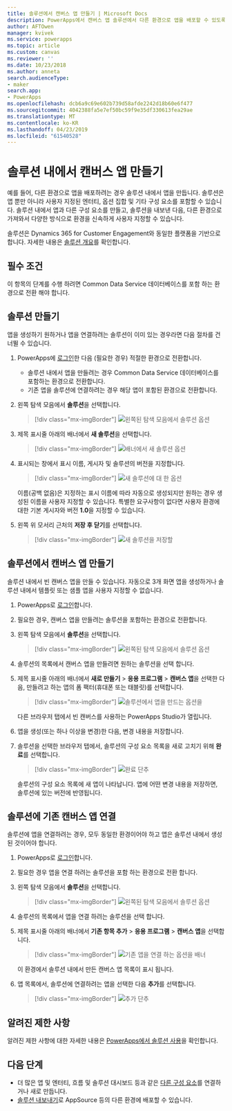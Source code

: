 ```yaml
---
title: 솔루션에서 캔버스 앱 만들기 | Microsoft Docs
description: PowerApps에서 캔버스 앱 솔루션에서 다른 환경으로 앱을 배포할 수 있도록 만들기
author: AFTOwen
manager: kvivek
ms.service: powerapps
ms.topic: article
ms.custom: canvas
ms.reviewer: ''
ms.date: 10/23/2018
ms.author: anneta
search.audienceType:
- maker
search.app:
- PowerApps
ms.openlocfilehash: dcb6a9c69e602b739d58afde2242d18b60e6f477
ms.sourcegitcommit: 4042388fa5e7ef50bc59f9e35df330613fea29ae
ms.translationtype: MT
ms.contentlocale: ko-KR
ms.lasthandoff: 04/23/2019
ms.locfileid: "61540528"
---
```

# <a name="create-a-canvas-app-from-within-a-solution"></a>솔루션 내에서 캔버스 앱 만들기

예를 들어, 다른 환경으로 앱을 배포하려는 경우 솔루션 내에서 앱을 만듭니다. 솔루션은 앱 뿐만 아니라 사용자 지정된 엔터티, 옵션 집합 및 기타 구성 요소를 포함할 수 있습니다. 솔루션 내에서 앱과 다른 구성 요소를 만들고, 솔루션을 내보낸 다음, 다른 환경으로 가져와서 다양한 방식으로 환경을 신속하게 사용자 지정할 수 있습니다.

솔루션은 Dynamics 365 for Customer Engagement와 동일한 플랫폼을 기반으로 합니다. 자세한 내용은 [솔루션 개요](../common-data-service/solutions-overview.md)를 확인합니다.

## <a name="prerequisite"></a>필수 조건

이 항목의 단계를 수행 하려면 Common Data Service 데이터베이스를 포함 하는 환경으로 전환 해야 합니다.

## <a name="create-a-solution"></a>솔루션 만들기

앱을 생성하기 원하거나 앱을 연결하려는 솔루션이 이미 있는 경우라면 다음 절차를 건너뛸 수 있습니다.

1. PowerApps에 [로그인](https://web.powerapps.com?utm_source=padocs&utm_medium=linkinadoc&utm_campaign=referralsfromdoc)한 다음 (필요한 경우) 적절한 환경으로 전환합니다.

    - 솔루션 내에서 앱을 만들려는 경우 Common Data Service 데이터베이스를 포함하는 환경으로 전환합니다.
    - 기존 앱을 솔루션에 연결하려는 경우 해당 앱이 포함된 환경으로 전환합니다.

1. 왼쪽 탐색 모음에서 **솔루션**을 선택합니다.

    > [!div class="mx-imgBorder"]
    > ![왼쪽된 탐색 모음에서 솔루션 옵션](./media/add-app-solution/left-nav.png "왼쪽된 탐색 모음에서 솔루션 옵션")

1. 제목 표시줄 아래의 배너에서 **새 솔루션**을 선택합니다.

    > [!div class="mx-imgBorder"]
    > ![배너에서 새 솔루션 옵션](./media/add-app-solution/banner-new-solution.png "배너에서 새 솔루션 옵션")

1. 표시되는 창에서 표시 이름, 게시자 및 솔루션의 버전을 지정합니다.

    > [!div class="mx-imgBorder"]
    > ![새 솔루션에 대 한 옵션](./media/add-app-solution/configure-new-solution.png "새 솔루션에 대 한 옵션")

    이름(공백 없음)은 지정하는 표시 이름에 따라 자동으로 생성되지만 원하는 경우 생성된 이름을 사용자 지정할 수 있습니다. 특별한 요구사항이 없다면 사용자 환경에 대한 기본 게시자와 버전 **1.0**을 지정할 수 있습니다.

1. 왼쪽 위 모서리 근처의 **저장 후 닫기**를 선택합니다.

    > [!div class="mx-imgBorder"]
    > ![새 솔루션을 저장할](./media/add-app-solution/save-new-solution.png "새 솔루션을 저장 합니다.")

## <a name="create-a-canvas-app-in-a-solution"></a>솔루션에서 캔버스 앱 만들기

솔루션 내에서 빈 캔버스 앱을 만들 수 있습니다. 자동으로 3개 화면 앱을 생성하거나 솔루션 내에서 템플릿 또는 샘플 앱을 사용자 지정할 수 없습니다.

1. PowerApps로 [로그인](https://web.powerapps.com?utm_source=padocs&utm_medium=linkinadoc&utm_campaign=referralsfromdoc)합니다.

1. 필요한 경우, 캔버스 앱을 만들려는 솔루션을 포함하는 환경으로 전환합니다.

1. 왼쪽 탐색 모음에서 **솔루션**을 선택합니다.

    > [!div class="mx-imgBorder"]
    > ![왼쪽된 탐색 모음에서 솔루션 옵션](./media/add-app-solution/left-nav.png "왼쪽된 탐색 모음에서 솔루션 옵션")

1. 솔루션의 목록에서 캔버스 앱을 만들려면 원하는 솔루션을 선택 합니다.

1. 제목 표시줄 아래의 배너에서 **새로 만들기** > **응용 프로그램** > **캔버스 앱**을 선택한 다음, 만들려고 하는 앱의 폼 팩터(휴대폰 또는 태블릿)를 선택합니다.

    > [!div class="mx-imgBorder"]
    > ![솔루션에서 앱을 만드는 옵션을](./media/add-app-solution/new-option.png "솔루션에서 앱을 만드는 옵션")

    다른 브라우저 탭에서 빈 캔버스를 사용하는 PowerApps Studio가 열립니다.

1. 앱을 생성(또는 하나 이상을 변경)한 다음, 변경 내용을 저장합니다.

1. 솔루션을 선택한 브라우저 탭에서, 솔루션의 구성 요소 목록을 새로 고치기 위해 **완료**를 선택합니다.

    > [!div class="mx-imgBorder"]
    > ![완료 단추](./media/add-app-solution/done-button.png "완료 단추")

    솔루션의 구성 요소 목록에 새 앱이 나타납니다. 앱에 어떤 변경 내용을 저장하면, 솔루션에 있는 버전에 반영됩니다.

## <a name="link-an-existing-canvas-app-to-a-solution"></a>솔루션에 기존 캔버스 앱 연결

솔루션에 앱을 연결하려는 경우, 모두 동일한 환경이어야 하고 앱은 솔루션 내에서 생성된 것이어야 합니다.

1. PowerApps로 [로그인](https://web.powerapps.com?utm_source=padocs&utm_medium=linkinadoc&utm_campaign=referralsfromdoc)합니다.

1. 필요한 경우 앱을 연결 하려는 솔루션을 포함 하는 환경으로 전환 합니다.

1. 왼쪽 탐색 모음에서 **솔루션**을 선택합니다.

    > [!div class="mx-imgBorder"]
    > ![왼쪽된 탐색 모음에서 솔루션 옵션](./media/add-app-solution/left-nav.png "왼쪽된 탐색 모음에서 솔루션 옵션")

1. 솔루션의 목록에서 앱을 연결 하려는 솔루션을 선택 합니다.

1. 제목 표시줄 아래의 배너에서 **기존 항목 추가** > **응용 프로그램** > **캔버스 앱**을 선택합니다.

    > [!div class="mx-imgBorder"]
    > ![기존 앱을 연결 하는 옵션을 배너](./media/add-app-solution/add-existing.png "배너 기존 앱을 연결 하는 옵션")

    이 환경에서 솔루션 내에서 만든 캔버스 앱 목록이 표시 됩니다.

1. 앱 목록에서, 솔루션에 연결하려는 앱을 선택한 다음 **추가**를 선택합니다.

    > [!div class="mx-imgBorder"]
    > ![추가 단추](./media/add-app-solution/add-button.png "추가 단추")

## <a name="known-limitations"></a>알려진 제한 사항

알려진 제한 사항에 대한 자세한 내용은 [PowerApps에서 솔루션 사용](../common-data-service/use-solution-explorer.md#known-limitations)을 확인합니다. 

## <a name="next-steps"></a>다음 단계

- 더 많은 앱 및 엔터티, 흐름 및 솔루션 대시보드 등과 같은 [다른 구성 요소](../common-data-service/use-solution-explorer.md)를 연결하거나 새로 만듭니다.
- [솔루션 내보내기](../common-data-service/import-update-export-solutions.md)로 AppSource 등의 다른 환경에 배포할 수 있습니다.
